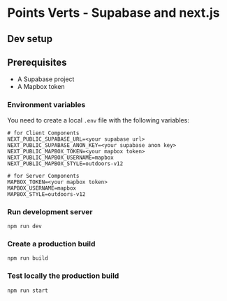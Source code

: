 # Points Verts - Supabase and next.js

## Dev setup

## Prerequisites
- A Supabase project
- A Mapbox token

### Environment variables

You need to create a local `.env` file with the following variables:


```
# for Client Components
NEXT_PUBLIC_SUPABASE_URL=<your supabase url>
NEXT_PUBLIC_SUPABASE_ANON_KEY=<your supabase anon key>
NEXT_PUBLIC_MAPBOX_TOKEN=<your mapbox token>
NEXT_PUBLIC_MAPBOX_USERNAME=mapbox
NEXT_PUBLIC_MAPBOX_STYLE=outdoors-v12

# for Server Components
MAPBOX_TOKEN=<your mapbox token>
MAPBOX_USERNAME=mapbox
MAPBOX_STYLE=outdoors-v12
```

### Run development server

```
npm run dev
```

### Create a production build

```
npm run build
```

### Test locally the production build

```
npm run start
```